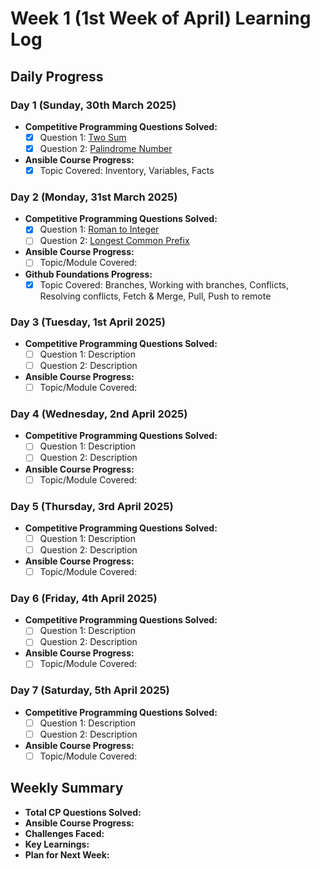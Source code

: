# Week 1 (1st Week of April) Learning Log

## Daily Progress

### Day 1 (Sunday, 30th March 2025)
- **Competitive Programming Questions Solved:**
    - [x] Question 1: [Two Sum](https://leetcode.com/problems/two-sum/)
    - [x] Question 2: [Palindrome Number](https://leetcode.com/problems/palindrome-number/)
- **Ansible Course Progress:**
    - [x] Topic Covered: Inventory, Variables, Facts

### Day 2 (Monday, 31st March 2025)
- **Competitive Programming Questions Solved:**
    - [X] Question 1: [Roman to Integer](https://leetcode.com/problems/roman-to-integer/)
    - [ ] Question 2: [Longest Common Prefix](https://leetcode.com/problems/longest-common-prefix/)
- **Ansible Course Progress:**
    - [ ] Topic/Module Covered: 
- **Github Foundations Progress:**
    - [X] Topic Covered: Branches, Working with branches, Conflicts, Resolving conflicts, Fetch & Merge, Pull, Push to remote

### Day 3 (Tuesday, 1st April 2025)
- **Competitive Programming Questions Solved:**
    - [ ] Question 1: Description
    - [ ] Question 2: Description
- **Ansible Course Progress:**
    - [ ] Topic/Module Covered: 

### Day 4 (Wednesday, 2nd April 2025)
- **Competitive Programming Questions Solved:**
    - [ ] Question 1: Description
    - [ ] Question 2: Description
- **Ansible Course Progress:**
    - [ ] Topic/Module Covered: 

### Day 5 (Thursday, 3rd April 2025)
- **Competitive Programming Questions Solved:**
    - [ ] Question 1: Description
    - [ ] Question 2: Description
- **Ansible Course Progress:**
    - [ ] Topic/Module Covered: 

### Day 6 (Friday, 4th April 2025)
- **Competitive Programming Questions Solved:**
    - [ ] Question 1: Description
    - [ ] Question 2: Description
- **Ansible Course Progress:**
    - [ ] Topic/Module Covered: 

### Day 7 (Saturday, 5th April 2025)
- **Competitive Programming Questions Solved:**
    - [ ] Question 1: Description
    - [ ] Question 2: Description
- **Ansible Course Progress:**
    - [ ] Topic/Module Covered: 

## Weekly Summary
- **Total CP Questions Solved:** 
- **Ansible Course Progress:** 
- **Challenges Faced:** 
- **Key Learnings:** 
- **Plan for Next Week:** 
